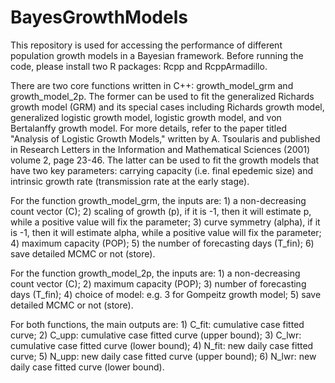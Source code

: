 # BayesGrowthModels
This repository is used for accessing the performance of different population growth models in a Bayesian framework. Before running the code, please install two R packages: Rcpp and RcppArmadillo.

There are two core functions written in C++: growth_model_grm and growth_model_2p. The former can be used to fit the generalized Richards growth model (GRM) and its special cases including Richards growth model, generalized logistic growth model, logistic growth model, and von Bertalanffy growth model. For more details, refer to the paper titled "Analysis of Logistic Growth Models," written by A. Tsoularis and published in Research Letters in the Information and Mathematical Sciences (2001) volume 2, page 23-46. The latter can be used to fit the growth models that have two key parameters: carrying capacity (i.e. final epedemic size) and intrinsic growth rate (transmission rate at the early stage).

For the function growth_model_grm, the inputs are: 1) a non-decreasing count vector (C); 2) scaling of growth (p), if it is -1, then it will estimate p, while a positive value will fix the parameter; 3) curve symmetry (alpha), if it is -1, then it will estimate alpha, while a positive value will fix the parameter; 4) maximum capacity (POP); 5) the number of forecasting days (T_fin); 6) save detailed MCMC or not (store).

For the function growth_model_2p, the inputs are: 1) a non-decreasing count vector (C); 2) maximum capacity (POP); 3) number of forecasting days (T_fin); 4) choice of model: e.g. 3 for Gompeitz growth model; 5) save detailed MCMC or not (store).

For both functions, the main outputs are: 1) C_fit: cumulative case fitted curve; 2) C_upp: cumulative case fitted curve (upper bound); 3) C_lwr: cumulative case fitted curve (lower bound); 4) N_fit: new daily case fitted curve; 5) N_upp: new daily case fitted curve (upper bound); 6) N_lwr: new daily case fitted curve (lower bound).
